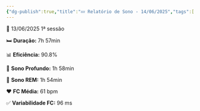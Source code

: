 ```yaml
---
{"dg-publish":true,"title":"💤 Relatório de Sono - 14/06/2025","tags":["sono"],"permalink":"/💤 Após sessão 1/","dgPassFrontmatter":true}
---
```



<div class="sleep-card">
  <div class="sleep-header">
    📅 13/06/2025 <span class="badge">1ª sessão</span>
  </div>
  <div class="sleep-body">
    <p>🛏️ <strong>Duração:</strong> 7h 57min</p>
    <p>📊 <strong>Eficiência:</strong> 90.8%</p>
    <p>🌙 <strong>Sono Profundo:</strong> 1h 58min</p>
    <p>🧠 <strong>Sono REM:</strong> 1h 54min</p>
    <p>❤️ <strong>FC Média:</strong> 61 bpm</p>
    <p>✅ <strong>Variabilidade FC:</strong> 96 ms</p>
  </div>
</div>
